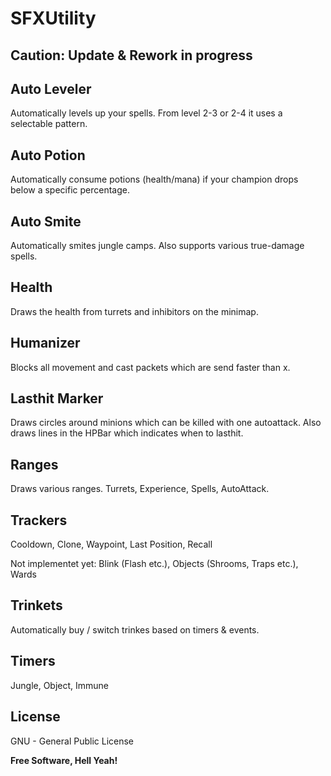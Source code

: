 SFXUtility
===========

Caution: Update & Rework in progress
---------------


Auto Leveler
---------------
Automatically levels up your spells. From level 2-3 or 2-4 it uses a selectable pattern.

Auto Potion
-----------
Automatically consume potions (health/mana) if your champion drops below a specific percentage.

Auto Smite
-----------
Automatically smites jungle camps. Also supports various true-damage spells.

Health
-----------
Draws the health from turrets and inhibitors on the minimap.

Humanizer
-----------
Blocks all movement and cast packets which are send faster than x.

Lasthit Marker
--------------
Draws circles around minions which can be killed with one autoattack. Also draws lines in the HPBar which indicates when to lasthit.

Ranges
--------------
Draws various ranges. Turrets, Experience, Spells, AutoAttack.

Trackers
-----------
Cooldown, Clone, Waypoint, Last Position, Recall

Not implementet yet: Blink (Flash etc.), Objects (Shrooms, Traps etc.), Wards

Trinkets
-----------
Automatically buy / switch trinkes based on timers & events.

Timers
-----------
Jungle, Object, Immune

License
-------

GNU - General Public License


**Free Software, Hell Yeah!**

[Nikita Bernthaler]:http://smokyfox.com/